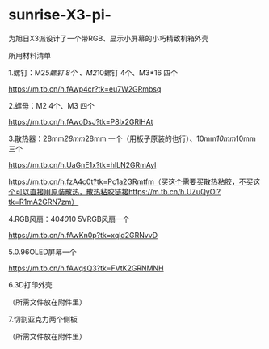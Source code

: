 # sunrise-X3-pi-
为旭日X3派设计了一个带RGB、显示小屏幕的小巧精致机箱外壳

所用材料清单

1.螺钉：M2*5螺钉 8个 、M2*10螺钉 4个、M3*16 四个

https://m.tb.cn/h.fAwp4cr?tk=eu7W2GRmbsq

2.螺母：M2 4个、M3 四个

https://m.tb.cn/h.fAwoDsJ?tk=P8lx2GRlHAt

3.散热器：28mm*28mm*28mm 一个（用板子原装的也行）、10mm*10mm*10mm 三个

https://m.tb.cn/h.UaGnE1x?tk=hlLN2GRmAyl

https://m.tb.cn/h.fzA4c0t?tk=Pc1a2GRmtfm（买这个需要买散热粘胶，不买这个可以直接用原装散热，散热粘胶链接https://m.tb.cn/h.UZuQyOi?tk=R1mA2GRN7zm）

4.RGB风扇：40*40*10 5VRGB风扇一个

https://m.tb.cn/h.fAwKn0p?tk=xqld2GRNvvD

5.0.96OLED屏幕一个

https://m.tb.cn/h.fAwqsQ3?tk=FVtK2GRNMNH

6.3D打印外壳

（所需文件放在附件里）

7.切割亚克力两个侧板

（所需文件放在附件里）
